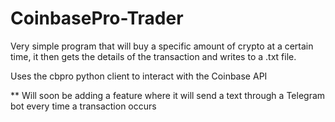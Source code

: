 # CoinbasePro-Trader

Very simple program that will buy a specific amount of crypto at a certain time, it then gets the details of the transaction and writes to a .txt file.

Uses the cbpro python client to interact with the Coinbase API

** Will soon be adding a feature where it will send a text through a Telegram bot every time a transaction occurs
